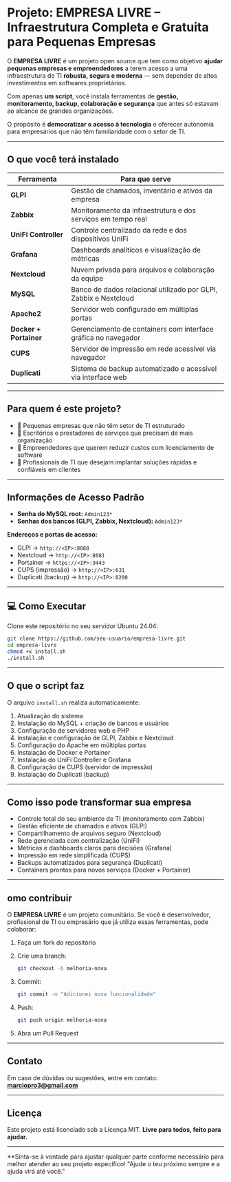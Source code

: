 # Projeto: EMPRESA LIVRE – Infraestrutura Completa e Gratuita para Pequenas Empresas

O **EMPRESA LIVRE** é um projeto open source que tem como objetivo **ajudar pequenas empresas e empreendedores** a terem acesso a uma infraestrutura de TI **robusta, segura e moderna** — sem depender de altos investimentos em softwares proprietários.

Com apenas **um script**, você instala ferramentas de **gestão, monitoramento, backup, colaboração e segurança** que antes só estavam ao alcance de grandes organizações.

O propósito é **democratizar o acesso à tecnologia** e oferecer autonomia para empresários que não têm familiaridade com o setor de TI.

---

## O que você terá instalado

| Ferramenta           | Para que serve                                                         |
|----------------------|------------------------------------------------------------------------|
| **GLPI**             | Gestão de chamados, inventário e ativos da empresa                     |
| **Zabbix**           | Monitoramento da infraestrutura e dos serviços em tempo real           |
| **UniFi Controller** | Controle centralizado da rede e dos dispositivos UniFi                 |
| **Grafana**          | Dashboards analíticos e visualização de métricas                       |
| **Nextcloud**        | Nuvem privada para arquivos e colaboração da equipe                    |
| **MySQL**            | Banco de dados relacional utilizado por GLPI, Zabbix e Nextcloud       |
| **Apache2**          | Servidor web configurado em múltiplas portas                           |
| **Docker + Portainer** | Gerenciamento de containers com interface gráfica no navegador      |
| **CUPS**             | Servidor de impressão em rede acessível via navegador                  |
| **Duplicati**        | Sistema de backup automatizado e acessível via interface web           |

---

## Para quem é este projeto?

- 📌 Pequenas empresas que não têm setor de TI estruturado  
- 📌 Escritórios e prestadores de serviços que precisam de mais organização  
- 📌 Empreendedores que querem reduzir custos com licenciamento de software  
- 📌 Profissionais de TI que desejam implantar soluções rápidas e confiáveis em clientes  

---

## Informações de Acesso Padrão

- **Senha do MySQL root:** `Admin123*`  
- **Senhas dos bancos (GLPI, Zabbix, Nextcloud):** `Admin123*`  

**Endereços e portas de acesso:**  
- GLPI → `http://<IP>:8888`  
- Nextcloud → `http://<IP>:8081`  
- Portainer → `https://<IP>:9443`  
- CUPS (impressão) → `http://<IP>:631`  
- Duplicati (backup) → `http://<IP>:8200`  

---

## 💻 Como Executar

Clone este repositório no seu servidor Ubuntu 24.04:

```bash
git clone https://github.com/seu-usuario/empresa-livre.git
cd empresa-livre
chmod +x install.sh
./install.sh
````

---

## O que o script faz

O arquivo `install.sh` realiza automaticamente:

1. Atualização do sistema
2. Instalação do MySQL + criação de bancos e usuários
3. Configuração de servidores web e PHP
4. Instalação e configuração de GLPI, Zabbix e Nextcloud
5. Configuração do Apache em múltiplas portas
6. Instalação de Docker e Portainer
7. Instalação do UniFi Controller e Grafana
8. Configuração de CUPS (servidor de impressão)
9. Instalação do Duplicati (backup)

---

## Como isso pode transformar sua empresa

* Controle total do seu ambiente de TI (monitoramento com Zabbix)
* Gestão eficiente de chamados e ativos (GLPI)
* Compartilhamento de arquivos seguro (Nextcloud)
* Rede gerenciada com centralização (UniFi)
* Métricas e dashboards claros para decisões (Grafana)
* Impressão em rede simplificada (CUPS)
* Backups automatizados para segurança (Duplicati)
* Containers prontos para novos serviços (Docker + Portainer)

---

## omo contribuir

O **EMPRESA LIVRE** é um projeto comunitário.
Se você é desenvolvedor, profissional de TI ou empresário que já utiliza essas ferramentas, pode colaborar:

1. Faça um fork do repositório
2. Crie uma branch:

   ```bash
   git checkout -b melhoria-nova
   ```
3. Commit:

   ```bash
   git commit -m "Adicionei nova funcionalidade"
   ```
4. Push:

   ```bash
   git push origin melhoria-nova
   ```
5. Abra um Pull Request

---

## Contato

Em caso de dúvidas ou sugestões, entre em contato:
**[marciopro3@gmail.com](mailto:marciopro3@gmail.com)**

---

## Licença

Este projeto está licenciado sob a Licença MIT.
**Livre para todos, feito para ajudar.**

---

**Sinta-se à vontade para ajustar qualquer parte conforme necessário para melhor atender ao seu projeto específico! "Ajude o teu próximo sempre e a ajuda virá até você."
